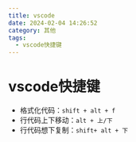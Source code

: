 ```yaml
---
title: vscode
date: 2024-02-04 14:26:52
category: 其他
tags:
  - vscode快捷键
---
```

# vscode快捷键
- 格式化代码：`shift + alt + f`
- 行代码上下移动：`alt + 上/下`
- 行代码想下复制：`shift+ alt + 下`

